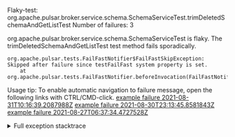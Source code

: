         
Flaky-test: org.apache.pulsar.broker.service.schema.SchemaServiceTest.trimDeletedSchemaAndGetListTest
Number of failures: 3

org.apache.pulsar.broker.service.schema.SchemaServiceTest is flaky. The trimDeletedSchemaAndGetListTest test method fails sporadically.

```
org.apache.pulsar.tests.FailFastNotifier$FailFastSkipException: Skipped after failure since testFailFast system property is set.
	at org.apache.pulsar.tests.FailFastNotifier.beforeInvocation(FailFastNotifier.java:88)

```

Usage tip: To enable automatic navigation to failure message, open the following links with CTRL/CMD-click.
[example failure 2021-08-31T10:16:39.2087988Z](https://github.com/apache/pulsar/runs/3471501156?check_suite_focus=true#step:10:1439)
[example failure 2021-08-30T23:13:45.8581843Z](https://github.com/apache/pulsar/runs/3467152431?check_suite_focus=true#step:9:699)
[example failure 2021-08-27T06:37:34.4727528Z](https://github.com/apache/pulsar/runs/3440411059?check_suite_focus=true#step:9:2621)


<details>
<summary>Full exception stacktrace</summary>
<code><pre>
org.apache.pulsar.tests.FailFastNotifier$FailFastSkipException: Skipped after failure since testFailFast system property is set.
	at org.apache.pulsar.tests.FailFastNotifier.beforeInvocation(FailFastNotifier.java:88)

</pre></code>
</details>

